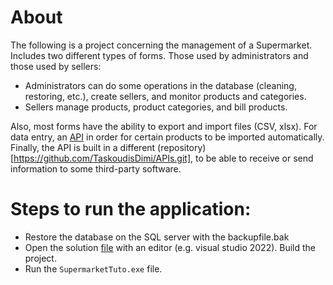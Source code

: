 # About 
The following is a project concerning the management of a Supermarket.
Includes two different types of forms. Those used by administrators and those used by sellers:
* Administrators can do some operations in the database (cleaning, restoring, etc.), create sellers, and monitor products and categories.
* Sellers manage products, product categories, and bill products.

Also, most forms have the ability to export and import files (CSV, xlsx). For data entry, an [API](CallSuperMarketAPI) in order for certain products to be imported automatically.
Finally, the API is built in a different (repository)[https://github.com/TaskoudisDimi/APIs.git], to be able to receive or send information to some third-party software.

# Steps to run the application:
* Restore the database on the SQL server with the backupfile.bak
* Open the solution [file](SupermarketTuto.sln) with an editor (e.g. visual studio 2022). Build the project.
* Run the ```SupermarketTuto.exe``` file.



